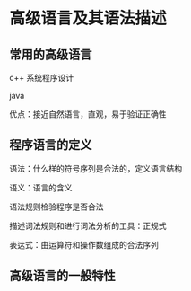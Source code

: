 # 高级语言及其语法描述

## 常用的高级语言

c++ 系统程序设计

java 

优点：接近自然语言，直观，易于验证正确性

## 程序语言的定义

语法：什么样的符号序列是合法的，定义语言结构

语义：语言的含义

语法规则检验程序是否合法

描述词法规则和进行词法分析的工具：正规式

表达式：由运算符和操作数组成的合法序列

## 高级语言的一般特性

